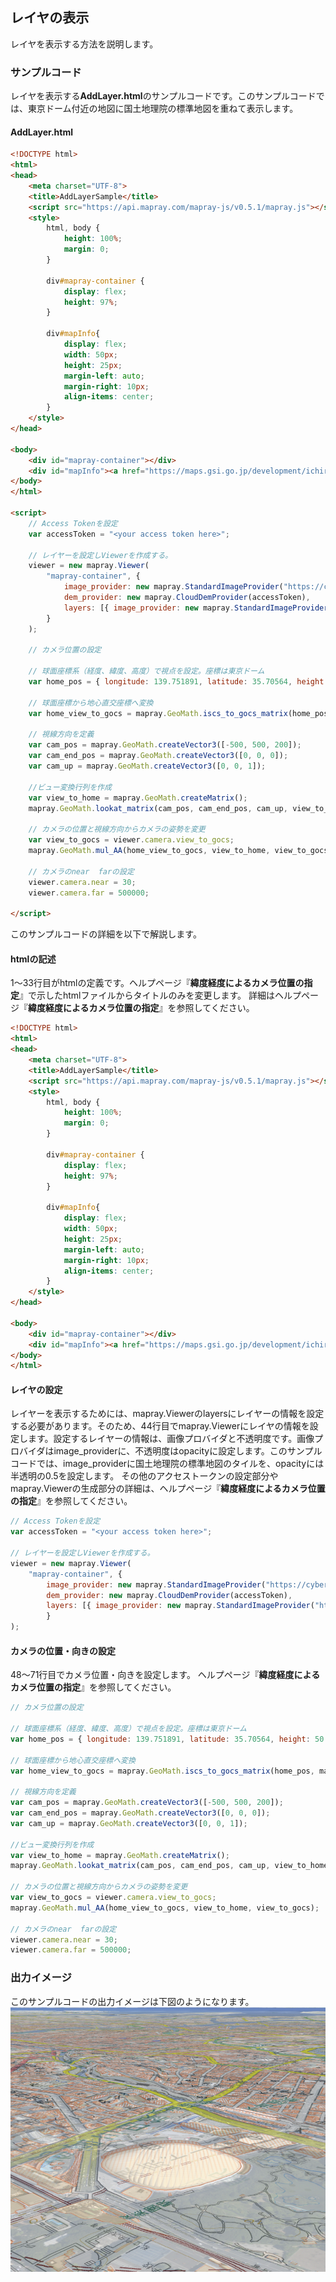 ## レイヤの表示

レイヤを表示する方法を説明します。

### サンプルコード
レイヤを表示する**AddLayer.html**のサンプルコードです。このサンプルコードでは、東京ドーム付近の地図に国土地理院の標準地図を重ねて表示します。

#### AddLayer.html

```HTML
<!DOCTYPE html>
<html>
<head>
    <meta charset="UTF-8">
    <title>AddLayerSample</title>
    <script src="https://api.mapray.com/mapray-js/v0.5.1/mapray.js"></script>
    <style>
        html, body {
            height: 100%;
            margin: 0;
        }

        div#mapray-container {
            display: flex;
            height: 97%;
        }

        div#mapInfo{
            display: flex;
            width: 50px;
            height: 25px;
            margin-left: auto;
            margin-right: 10px;
            align-items: center;
        }
    </style>
</head>

<body>
    <div id="mapray-container"></div>
    <div id="mapInfo"><a href="https://maps.gsi.go.jp/development/ichiran.html" style="font-size: 9px">国土地理院</a></div>
</body>
</html>

<script>
    // Access Tokenを設定
    var accessToken = "<your access token here>";

    // レイヤーを設定しViewerを作成する。
    viewer = new mapray.Viewer(
        "mapray-container", {
            image_provider: new mapray.StandardImageProvider("https://cyberjapandata.gsi.go.jp/xyz/seamlessphoto/", ".jpg", 256, 2, 18),
            dem_provider: new mapray.CloudDemProvider(accessToken),
            layers: [{ image_provider: new mapray.StandardImageProvider("https://cyberjapandata.gsi.go.jp/xyz/std/", ".png", 256, 5, 18), opacity: 0.5 }]
        }
    );

    // カメラ位置の設定

    // 球面座標系（経度、緯度、高度）で視点を設定。座標は東京ドーム
    var home_pos = { longitude: 139.751891, latitude: 35.70564, height: 50.0 };

    // 球面座標から地心直交座標へ変換
    var home_view_to_gocs = mapray.GeoMath.iscs_to_gocs_matrix(home_pos, mapray.GeoMath.createMatrix());

    // 視線方向を定義
    var cam_pos = mapray.GeoMath.createVector3([-500, 500, 200]);
    var cam_end_pos = mapray.GeoMath.createVector3([0, 0, 0]);
    var cam_up = mapray.GeoMath.createVector3([0, 0, 1]);

    //ビュー変換行列を作成
    var view_to_home = mapray.GeoMath.createMatrix();
    mapray.GeoMath.lookat_matrix(cam_pos, cam_end_pos, cam_up, view_to_home);

    // カメラの位置と視線方向からカメラの姿勢を変更
    var view_to_gocs = viewer.camera.view_to_gocs;
    mapray.GeoMath.mul_AA(home_view_to_gocs, view_to_home, view_to_gocs);

    // カメラのnear  farの設定
    viewer.camera.near = 30;
    viewer.camera.far = 500000;

</script>
```

このサンプルコードの詳細を以下で解説します。

#### htmlの記述
1～33行目がhtmlの定義です。ヘルプページ『**緯度経度によるカメラ位置の指定**』で示したhtmlファイルからタイトルのみを変更します。
詳細はヘルプページ『**緯度経度によるカメラ位置の指定**』を参照してください。

```HTML
<!DOCTYPE html>
<html>
<head>
    <meta charset="UTF-8">
    <title>AddLayerSample</title>
    <script src="https://api.mapray.com/mapray-js/v0.5.1/mapray.js"></script>
    <style>
        html, body {
            height: 100%;
            margin: 0;
        }

        div#mapray-container {
            display: flex;
            height: 97%;
        }

        div#mapInfo{
            display: flex;
            width: 50px;
            height: 25px;
            margin-left: auto;
            margin-right: 10px;
            align-items: center;
        }
    </style>
</head>

<body>
    <div id="mapray-container"></div>
    <div id="mapInfo"><a href="https://maps.gsi.go.jp/development/ichiran.html" style="font-size: 9px">国土地理院</a></div>
</body>
</html>
```

#### レイヤの設定
レイヤーを表示するためには、mapray.Viewerのlayersにレイヤーの情報を設定する必要があります。そのため、44行目でmapray.Viewerにレイヤの情報を設定します。設定するレイヤーの情報は、画像プロバイダと不透明度です。画像プロバイダはimage_providerに、不透明度はopacityに設定します。このサンプルコードでは、image_providerに国土地理院の標準地図のタイルを、opacityには半透明の0.5を設定します。
その他のアクセストークンの設定部分やmapray.Viewerの生成部分の詳細は、ヘルプページ『**緯度経度によるカメラ位置の指定**』を参照してください。

```JavaScript
// Access Tokenを設定
var accessToken = "<your access token here>";

// レイヤーを設定しViewerを作成する。
viewer = new mapray.Viewer(
    "mapray-container", {
        image_provider: new mapray.StandardImageProvider("https://cyberjapandata.gsi.go.jp/xyz/seamlessphoto/", ".jpg", 256, 2, 18),
        dem_provider: new mapray.CloudDemProvider(accessToken),
        layers: [{ image_provider: new mapray.StandardImageProvider("https://cyberjapandata.gsi.go.jp/xyz/std/", ".png", 256, 5, 18), opacity: 0.5 }]
        }
);
```

#### カメラの位置・向きの設定
48～71行目でカメラ位置・向きを設定します。
ヘルプページ『**緯度経度によるカメラ位置の指定**』を参照してください。

```JavaScript
// カメラ位置の設定

// 球面座標系（経度、緯度、高度）で視点を設定。座標は東京ドーム
var home_pos = { longitude: 139.751891, latitude: 35.70564, height: 50.0 };

// 球面座標から地心直交座標へ変換
var home_view_to_gocs = mapray.GeoMath.iscs_to_gocs_matrix(home_pos, mapray.GeoMath.createMatrix());

// 視線方向を定義
var cam_pos = mapray.GeoMath.createVector3([-500, 500, 200]);
var cam_end_pos = mapray.GeoMath.createVector3([0, 0, 0]);
var cam_up = mapray.GeoMath.createVector3([0, 0, 1]);

//ビュー変換行列を作成
var view_to_home = mapray.GeoMath.createMatrix();
mapray.GeoMath.lookat_matrix(cam_pos, cam_end_pos, cam_up, view_to_home);

// カメラの位置と視線方向からカメラの姿勢を変更
var view_to_gocs = viewer.camera.view_to_gocs;
mapray.GeoMath.mul_AA(home_view_to_gocs, view_to_home, view_to_gocs);

// カメラのnear  farの設定
viewer.camera.near = 30;
viewer.camera.far = 500000;
```

### 出力イメージ
このサンプルコードの出力イメージは下図のようになります。
![出力イメージ](image/SampleImageAddLayer.png)
